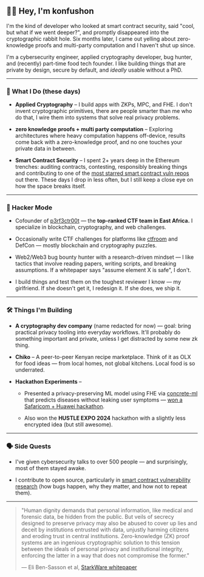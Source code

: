## 👋🏽 Hey, I'm konfushon

I'm the kind of developer who looked at smart contract security, said "cool, but what if we went deeper?", and promptly disappeared into the cryptographic rabbit hole. Six months later, I came out yelling about zero-knowledge proofs and multi-party computation and I haven't shut up since.

I'm a cybersecurity engineer, applied cryptography developer, bug hunter, and (recently) part-time food tech founder. I like building things that are private by design, secure by default, and *ideally* usable without a PhD.

----------

### 🔐 What I Do (these days)

-   **Applied Cryptography** – I build apps with ZKPs, MPC, and FHE. I don't invent cryptographic primitives, there are people smarter than me who do that, I wire them into systems that solve real privacy problems.
    
-   **zero knowledge proofs + multi party computation** – Exploring architectures where heavy computation happens off-device, results come back with a zero-knowledge proof, and no one touches your private data in between.
    
-   **Smart Contract Security** – I spent 2+ years deep in the Ethereum trenches: auditing contracts, contesting, responsibly breaking things and contributing to one of the [most starred smart contract vuln repos](https://github.com/kadenzipfel/smart-contract-vulnerabilities) out there. These days I drop in less often, but I still keep a close eye on how the space breaks itself.
    

----------

### 🧠 Hacker Mode

-   Cofounder of [p3rf3ctr00t](https://perfectroot.wiki/) — the **top-ranked CTF team in East Africa.** I specialize in blockchain, cryptography, and web challenges.

-   Occasionally write CTF challenges for platforms like [ctfroom](https://www.ctfroom.com/) and DefCon — mostly blockchain and cryptography puzzles.
    
-   Web2/Web3 bug bounty hunter with a research-driven mindset — I like tactics that involve reading papers, writing scripts, and breaking assumptions. If a whitepaper says "assume element X is safe", I don't.
    
-   I build things and test them on the toughest reviewer I know — my girlfriend. If she doesn't get it, I redesign it. If she does, we ship it.

----------

### 🛠️ Things I'm Building

-   **A cryptography dev company** (name redacted for now) — goal: bring practical privacy tooling into everyday workflows. It'll probably do something important and private, unless I get distracted by some new zk thing.
    
-   **Chiko** – A peer-to-peer Kenyan recipe marketplace. Think of it as OLX for food ideas — from local homes, not global kitchens. Local food is so underrated.
    
-   **Hackathon Experiments** –
    
    -   Presented a privacy-preserving ML model using FHE via [concrete-ml](https://github.com/zama-ai/concrete-ml) that predicts diseases without leaking user symptoms — [won a Safaricom + Huawei hackathon](https://www.youtube.com/live/YdKopfJPJ_o?si=YjP1H2NEZir20uto&t=6319).
        
    -   Also won the **HUSTLE EXPO 2024** hackathon with a slightly less encrypted idea (but still awesome).
        

----------

### 🗣️ Side Quests

-   I've given cybersecurity talks to over 500 people — and surprisingly, most of them stayed awake.
    
-   I contribute to open source, particularly in [smart contract vulnerability research](https://github.com/kadenzipfel/smart-contract-vulnerabilities) (how bugs happen, why they matter, and how not to repeat them).
    

----------

> "Human dignity demands that personal information, like medical and forensic data, be hidden from the public. But veils of secrecy designed to preserve privacy may also be abused to cover up lies and deceit by institutions entrusted with data, unjustly harming citizens and eroding trust in central institutions. Zero-knowledge (ZK) proof systems are an ingenious cryptographic solution to this tension between the ideals of personal privacy and institutional integrity, enforcing the latter in a way that does not compromise the former."
> 
> — Eli Ben-Sasson et al, [StarkWare whitepaper](https://starkware.co/wp-content/uploads/2022/05/STARK-paper.pdf)
